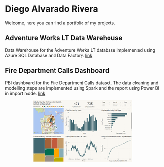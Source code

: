 
# Diego Alvarado Rivera

Welcome, here you can find a portfolio of my projects.

## Adventure Works LT Data Warehouse

Data Warehouse for the Adventure Works LT database implemented using Azure SQL 
Database and Data Factory. 
[link](https://github.com/DiegoAlvaradoRivera/AdvWorksLTDW)

## Fire Department Calls Dashboard

PBI dashboard for the Fire Department Calls dataset. The data cleaning and 
modelling steps are implemented using Spark and the report using Power BI in 
import mode. 
[link](https://github.com/DiegoAlvaradoRivera/FireDepartmentCallsPBIDashboard)

<p align="center">
<img src="images/FDC_image.png" width="322" height="200"/>
</p>

